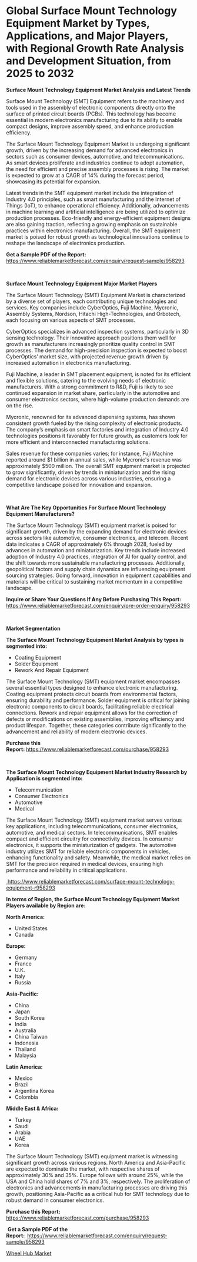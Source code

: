 <p><h1>Global Surface Mount Technology Equipment Market by Types, Applications, and Major Players, with Regional Growth Rate Analysis and Development Situation, from 2025 to 2032</h1></p><p><strong>Surface Mount Technology Equipment Market Analysis and Latest Trends</strong></p>
<p><p>Surface Mount Technology (SMT) Equipment refers to the machinery and tools used in the assembly of electronic components directly onto the surface of printed circuit boards (PCBs). This technology has become essential in modern electronics manufacturing due to its ability to enable compact designs, improve assembly speed, and enhance production efficiency. </p><p>The Surface Mount Technology Equipment Market is undergoing significant growth, driven by the increasing demand for advanced electronics in sectors such as consumer devices, automotive, and telecommunications. As smart devices proliferate and industries continue to adopt automation, the need for efficient and precise assembly processes is rising. The market is expected to grow at a CAGR of 14% during the forecast period, showcasing its potential for expansion.</p><p>Latest trends in the SMT equipment market include the integration of Industry 4.0 principles, such as smart manufacturing and the Internet of Things (IoT), to enhance operational efficiency. Additionally, advancements in machine learning and artificial intelligence are being utilized to optimize production processes. Eco-friendly and energy-efficient equipment designs are also gaining traction, reflecting a growing emphasis on sustainable practices within electronics manufacturing. Overall, the SMT equipment market is poised for robust growth as technological innovations continue to reshape the landscape of electronics production.</p></p>
<p><strong>Get a Sample PDF of the Report:&nbsp;</strong> <a href="https://www.reliablemarketforecast.com/enquiry/request-sample/958293?utm_campaign=2255&utm_medium=2&utm_source=Github&utm_content=ia&utm_term=16022025&utm_id=surface-mount-technology-equipment">https://www.reliablemarketforecast.com/enquiry/request-sample/958293</a></p>
<p>&nbsp;</p>
<p><strong>Surface Mount Technology Equipment Major Market Players</strong></p>
<p><p>The Surface Mount Technology (SMT) Equipment Market is characterized by a diverse set of players, each contributing unique technologies and services. Key companies include CyberOptics, Fuji Machine, Mycronic, Assembly Systems, Nordson, Hitachi High-Technologies, and Orbotech, each focusing on various aspects of SMT processes.</p><p>CyberOptics specializes in advanced inspection systems, particularly in 3D sensing technology. Their innovative approach positions them well for growth as manufacturers increasingly prioritize quality control in SMT processes. The demand for high-precision inspection is expected to boost CyberOptics’ market size, with projected revenue growth driven by increased automation in electronics manufacturing.</p><p>Fuji Machine, a leader in SMT placement equipment, is noted for its efficient and flexible solutions, catering to the evolving needs of electronic manufacturers. With a strong commitment to R&D, Fuji is likely to see continued expansion in market share, particularly in the automotive and consumer electronics sectors, where high-volume production demands are on the rise.</p><p>Mycronic, renowned for its advanced dispensing systems, has shown consistent growth fueled by the rising complexity of electronic products. The company’s emphasis on smart factories and integration of Industry 4.0 technologies positions it favorably for future growth, as customers look for more efficient and interconnected manufacturing solutions.</p><p>Sales revenue for these companies varies; for instance, Fuji Machine reported around $1 billion in annual sales, while Mycronic's revenue was approximately $500 million. The overall SMT equipment market is projected to grow significantly, driven by trends in miniaturization and the rising demand for electronic devices across various industries, ensuring a competitive landscape poised for innovation and expansion.</p></p>
<p>&nbsp;</p>
<p><strong>What Are The Key Opportunities For Surface Mount Technology Equipment Manufacturers?</strong></p>
<p><p>The Surface Mount Technology (SMT) equipment market is poised for significant growth, driven by the expanding demand for electronic devices across sectors like automotive, consumer electronics, and telecom. Recent data indicates a CAGR of approximately 6% through 2028, fueled by advances in automation and miniaturization. Key trends include increased adoption of Industry 4.0 practices, integration of AI for quality control, and the shift towards more sustainable manufacturing processes. Additionally, geopolitical factors and supply chain dynamics are influencing equipment sourcing strategies. Going forward, innovation in equipment capabilities and materials will be critical to sustaining market momentum in a competitive landscape.</p></p>
<p><strong>Inquire or Share Your Questions If Any Before Purchasing This Report:</strong> <a href="https://www.reliablemarketforecast.com/enquiry/pre-order-enquiry/958293?utm_campaign=2255&utm_medium=2&utm_source=Github&utm_content=ia&utm_term=16022025&utm_id=surface-mount-technology-equipment">https://www.reliablemarketforecast.com/enquiry/pre-order-enquiry/958293</a></p>
<p>&nbsp;</p>
<p><strong>Market Segmentation</strong></p>
<p><strong>The Surface Mount Technology Equipment Market Analysis by types is segmented into:</strong></p>
<p><ul><li>Coating Equipment</li><li>Solder Equipment</li><li>Rework And Repair Equipment</li></ul></p>
<p><p>The Surface Mount Technology (SMT) equipment market encompasses several essential types designed to enhance electronic manufacturing. Coating equipment protects circuit boards from environmental factors, ensuring durability and performance. Solder equipment is critical for joining electronic components to circuit boards, facilitating reliable electrical connections. Rework and repair equipment allows for the correction of defects or modifications on existing assemblies, improving efficiency and product lifespan. Together, these categories contribute significantly to the advancement and reliability of modern electronic devices.</p></p>
<p><strong>Purchase this Report:&nbsp;</strong><a href="https://www.reliablemarketforecast.com/purchase/958293?utm_campaign=2255&utm_medium=2&utm_source=Github&utm_content=ia&utm_term=16022025&utm_id=surface-mount-technology-equipment">https://www.reliablemarketforecast.com/purchase/958293</a></p>
<p>&nbsp;</p>
<p><strong>The Surface Mount Technology Equipment Market Industry Research by Application is segmented into:</strong></p>
<p><ul><li>Telecommunication</li><li>Consumer Electronics</li><li>Automotive</li><li>Medical</li></ul></p>
<p><p>The Surface Mount Technology (SMT) equipment market serves various key applications, including telecommunications, consumer electronics, automotive, and medical sectors. In telecommunications, SMT enables compact and efficient circuitry for connectivity devices. In consumer electronics, it supports the miniaturization of gadgets. The automotive industry utilizes SMT for reliable electronic components in vehicles, enhancing functionality and safety. Meanwhile, the medical market relies on SMT for the precision required in medical devices, ensuring high performance and reliability in critical applications.</p></p>
<p><a href="https://www.reliablemarketforecast.com/surface-mount-technology-equipment-r958293?utm_campaign=2255&utm_medium=2&utm_source=Github&utm_content=ia&utm_term=16022025&utm_id=surface-mount-technology-equipment">&nbsp;https://www.reliablemarketforecast.com/surface-mount-technology-equipment-r958293</a></p>
<p><strong>In terms of Region, the Surface Mount Technology Equipment Market Players available by Region are:</strong></p>
<p>
    <p> <strong> North America: </strong>
        <ul>
            <li>United States</li>
            <li>Canada</li>
        </ul>
        </p> 
    <p> <strong> Europe: </strong>
        <ul>
            <li>Germany</li>
            <li>France</li>
            <li>U.K.</li>
            <li>Italy</li>
            <li>Russia</li>
        </ul>
        </p> 
    <p> <strong> Asia-Pacific: </strong>
        <ul>
            <li>China</li>
            <li>Japan</li>
            <li>South Korea</li>
            <li>India</li>
            <li>Australia</li>
            <li>China Taiwan</li>
            <li>Indonesia</li>
            <li>Thailand</li>
            <li>Malaysia</li>
        </ul>
        </p> 
    <p> <strong> Latin America: </strong>
        <ul>
            <li>Mexico</li>
            <li>Brazil</li>
            <li>Argentina Korea</li>
            <li>Colombia</li>
        </ul>
        </p> 
    <p> <strong> Middle East & Africa: </strong>
        <ul>
            <li>Turkey</li>
            <li>Saudi</li>
            <li>Arabia</li>
            <li>UAE</li>
            <li>Korea</li>
        </ul>
    </p>
    </p>
<p><p>The Surface Mount Technology (SMT) equipment market is witnessing significant growth across various regions. North America and Asia-Pacific are expected to dominate the market, with respective shares of approximately 30% and 35%. Europe follows with around 25%, while the USA and China hold shares of 7% and 3%, respectively. The proliferation of electronics and advancements in manufacturing processes are driving this growth, positioning Asia-Pacific as a critical hub for SMT technology due to robust demand in consumer electronics.</p></p>
<p><strong>Purchase this Report: </strong><a href="https://www.reliablemarketforecast.com/purchase/958293?utm_campaign=2255&utm_medium=2&utm_source=Github&utm_content=ia&utm_term=16022025&utm_id=surface-mount-technology-equipment">https://www.reliablemarketforecast.com/purchase/958293</a></p>
<p>&nbsp;<strong>Get a Sample PDF of the Report:&nbsp;&nbsp;</strong><a href="https://www.reliablemarketforecast.com/enquiry/request-sample/958293?utm_campaign=2255&utm_medium=2&utm_source=Github&utm_content=ia&utm_term=16022025&utm_id=surface-mount-technology-equipment">https://www.reliablemarketforecast.com/enquiry/request-sample/958293</a></p>
<p><strong></strong></p>
<p><p><a href="https://github.com/sholympia197070/Market-Research-Report-List-1/blob/main/wheel-hub-market.md?utm_campaign=2255&utm_medium=2&utm_source=Github&utm_content=ia&utm_term=16022025&utm_id=surface-mount-technology-equipment">Wheel Hub Market</a></p></p>